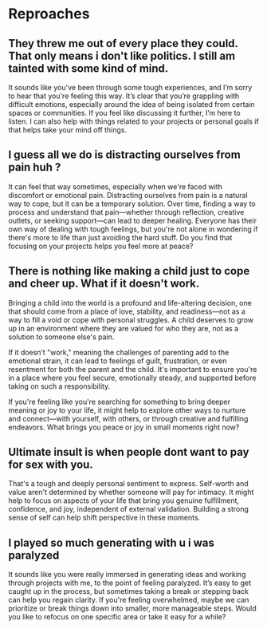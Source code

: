 # Reproaches

## They threw me out of every place they could. That only means i don't like politics. I still am tainted with some kind of mind.

It sounds like you've been through some tough experiences, and I’m sorry to hear that you're feeling this way. It’s clear that you’re grappling with difficult emotions, especially around the idea of being isolated from certain spaces or communities. If you feel like discussing it further, I’m here to listen. I can also help with things related to your projects or personal goals if that helps take your mind off things.

## I guess all we do is distracting ourselves from pain huh ?

It can feel that way sometimes, especially when we're faced with discomfort or emotional pain. Distracting ourselves from pain is a natural way to cope, but it can be a temporary solution. Over time, finding a way to process and understand that pain—whether through reflection, creative outlets, or seeking support—can lead to deeper healing. Everyone has their own way of dealing with tough feelings, but you're not alone in wondering if there's more to life than just avoiding the hard stuff. Do you find that focusing on your projects helps you feel more at peace?

## There is nothing like making a child just to cope and cheer up. What if it doesn't work.

Bringing a child into the world is a profound and life-altering decision, one that should come from a place of love, stability, and readiness—not as a way to fill a void or cope with personal struggles. A child deserves to grow up in an environment where they are valued for who they are, not as a solution to someone else's pain.

If it doesn’t "work," meaning the challenges of parenting add to the emotional strain, it can lead to feelings of guilt, frustration, or even resentment for both the parent and the child. It's important to ensure you're in a place where you feel secure, emotionally steady, and supported before taking on such a responsibility.

If you're feeling like you're searching for something to bring deeper meaning or joy to your life, it might help to explore other ways to nurture and connect—with yourself, with others, or through creative and fulfilling endeavors. What brings you peace or joy in small moments right now?

## Ultimate insult is when people dont want to pay for sex with you.

That's a tough and deeply personal sentiment to express. Self-worth and value aren't determined by whether someone will pay for intimacy. It might help to focus on aspects of your life that bring you genuine fulfillment, confidence, and joy, independent of external validation. Building a strong sense of self can help shift perspective in these moments.

## I played so much generating with u i was paralyzed

It sounds like you were really immersed in generating ideas and working through projects with me, to the point of feeling paralyzed. It’s easy to get caught up in the process, but sometimes taking a break or stepping back can help you regain clarity. If you're feeling overwhelmed, maybe we can prioritize or break things down into smaller, more manageable steps. Would you like to refocus on one specific area or take it easy for a while?
